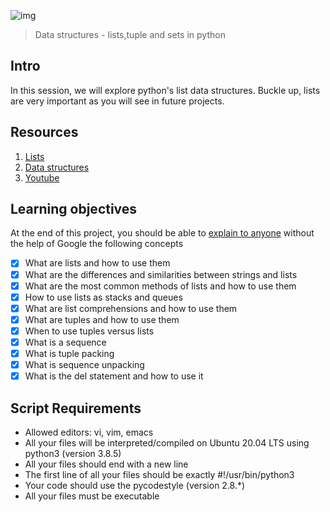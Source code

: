 ![img](https://assets.imaginablefutures.com/media/images/ALX_Logo.max-200x150.png)

> Data structures - lists,tuple and sets in python 

## Intro 
In this session, we will explore python's list data structures. Buckle up, lists are very important as you will see in future projects. 

## Resources 

1. [Lists](https://docs.python.org/3/tutorial/introduction.html#lists)
2. [Data structures ](https://docs.python.org/3/tutorial/datastructures.html)
3. [Youtube](https://www.youtube.com/watch?v=A1HUzrvS-Pw)

## Learning objectives 

At the end of this project, you should be able to [explain to anyone](https://fs.blog/feynman-learning-technique/) without the help of Google the following concepts

* [X] What are lists and how to use them
* [X] What are the differences and similarities between strings and lists
* [X] What are the most common methods of lists and how to use them
* [X] How to use lists as stacks and queues
* [X] What are list comprehensions and how to use them
* [X] What are tuples and how to use them
* [X] When to use tuples versus lists
* [X] What is a sequence
* [X] What is tuple packing
* [X] What is sequence unpacking
* [X] What is the del statement and how to use it

## Script Requirements 
* Allowed editors: vi, vim, emacs
* All your files will be interpreted/compiled on Ubuntu 20.04 LTS using python3 (version 3.8.5)
* All your files should end with a new line
* The first line of all your files should be exactly #!/usr/bin/python3
* Your code should use the pycodestyle (version 2.8.*)
* All your files must be executable
